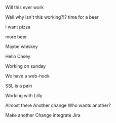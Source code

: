 
Will this ever work

Well why isn't this working?!?
time for a beer

I want pizza

more beer

Maybe whiskey

Hello Casey

Working on sunday


We have a web-hook

SSL is a pain



Working with Lilly

Almost there
Another change
Who wants another?

Make another Change
integrate Jira

